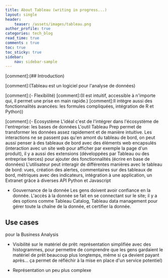 ```yaml
---
title: About Tableau (writing in progress...)
layout: single
header:
    teaser: /assets/images/tableau.png
author_profile: true
categories: tech_blog
read_time: true
comments : true
toc: true
toc_sticky: true
sidebar:
    nav: sidebar-sample
---
```


[comment]:(## Introduction)

[comment]:(Tableau est un logiciel pour l'analyse de données)

[comment]:(- Flexibilité)
[comment]:(Il est intuitif, accessible à n'importe qui, il permet une prise en main rapide.)
[comment]:Il intègre aussi des fonctionnalités avancées: les formules compliquées, intégration de R et Python))

[comment]:(- Ecosystème
L'idéal c'est de l'intégrer dans l'écosystème de l'entreprise: les bases de données
L'outil Tableau Prep permet de transformer les données assez rapidement et de manière intuitive.
Les interactions ne se passent pas qu'en amont du tableau de bord, on peut aussi penser à des tableaux de bord avec des éléments web encapsulés (interaction avec un site web pour afficher par exemple la page d'un produit), il y a aussi des extensions (développées par Tableau ou des entreprise tierces) pour ajouter des fonctionnalités (écrire en base de données)
L'utilisateur peut interagir de différentes manières avec le tableau de bord: vues, création des alertes, commentaires sur des tableaux de bord, métriques avec des indicateurs, intégration à une application, un Extranet grâce à diverses API Python et Javascript

- Gouvernance de la donnée
Les gens doivent avoir confiance en la donnée. L'accès à la donnée se fait en se connectant sur le site; il y a des options comme Tableau Catalog, Tableau data management pour gérer toute la chaîne de la donnée, et certifier la donnée.

## Use cases

pour la Business Analysis

- Visibilité sur le matériel de prêt: représentation simplifiée avec des histogrammes, pour permettre de comprendre que les gens gardaient le matériel de prêt beaucoup plus longtemps, même si ça devient payant après... ça permet de réfléchir à la mise en place d'un service potentiel)

- Représentation un peu plus complexe
